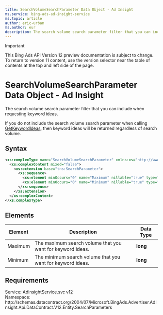 ```yaml
---
title: SearchVolumeSearchParameter Data Object - Ad Insight
ms.service: bing-ads-ad-insight-service
ms.topic: article
author: eric-urban
ms.author: eur
description: The search volume search parameter filter that you can include when requesting keyword ideas.
---
```

> [!IMPORTANT]
> This Bing Ads API Version 12 preview documentation is subject to change. To return to version 11 content, use the version selector near the table of contents at the top and left side of the page.

# SearchVolumeSearchParameter Data Object - Ad Insight
The search volume search parameter filter that you can include when requesting keyword ideas.

If you do not include the search volume search parameter when calling [GetKeywordIdeas](getkeywordideas.md), then keyword ideas will be returned regardless of search volume.

## Syntax
```xml
<xs:complexType name="SearchVolumeSearchParameter" xmlns:xs="http://www.w3.org/2001/XMLSchema">
  <xs:complexContent mixed="false">
    <xs:extension base="tns:SearchParameter">
      <xs:sequence>
        <xs:element minOccurs="0" name="Maximum" nillable="true" type="xs:long" />
        <xs:element minOccurs="0" name="Minimum" nillable="true" type="xs:long" />
      </xs:sequence>
    </xs:extension>
  </xs:complexContent>
</xs:complexType>
```

## <a name="elements"></a>Elements

|Element|Description|Data Type|
|-----------|---------------|-------------|
|<a name="maximum"></a>Maximum|The maximum search volume that you want for keyword ideas.|**long**|
|<a name="minimum"></a>Minimum|The minimum search volume that you want for keyword ideas.|**long**|

## Requirements
Service: [AdInsightService.svc v12](https://adinsight.api.bingads.microsoft.com/Api/Advertiser/AdInsight/v12/AdInsightService.svc)  
Namespace: http\://schemas.datacontract.org/2004/07/Microsoft.BingAds.Advertiser.AdInsight.Api.DataContract.V12.Entity.SearchParameters  

